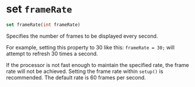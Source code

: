 # set `frameRate`

```dart
set frameRate(int frameRate)
```

Specifies the number of frames to be displayed every second.

For example, setting this property to 30 like this: `frameRate = 30;` will attempt to refresh 30 times a second. 

If the processor is not fast enough to maintain the specified rate, the frame rate will not be achieved.
Setting the frame rate within `setup()` is recommended. The default rate is 60 frames per second.
